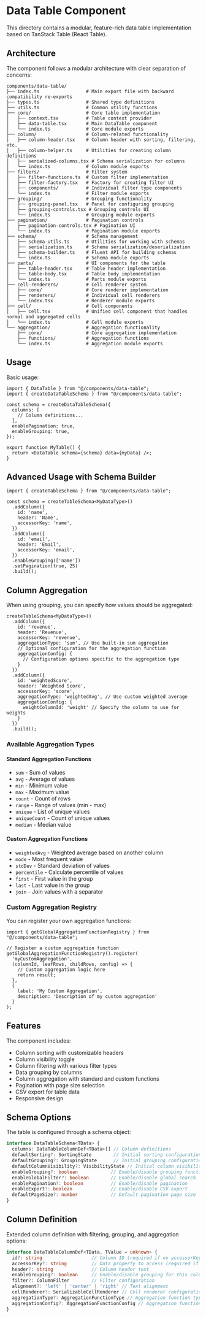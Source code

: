 # Data Table Component

This directory contains a modular, feature-rich data table implementation based on TanStack Table (React Table).

## Architecture

The component follows a modular architecture with clear separation of concerns:

```
components/data-table/
├── index.ts                 # Main export file with backward compatibility re-exports
├── types.ts                 # Shared type definitions
├── utils.ts                 # Common utility functions
├── core/                    # Core table implementation
│   ├── context.tsx          # Table context provider
│   ├── data-table.tsx       # Main DataTable component
│   └── index.ts             # Core module exports
├── column/                  # Column-related functionality
│   ├── column-header.tsx    # Column header with sorting, filtering, etc.
│   ├── column-helper.ts     # Utilities for creating column definitions
│   ├── serialized-columns.tsx # Schema serialization for columns
│   └── index.ts             # Column module exports
├── filters/                 # Filter system
│   ├── filter-functions.ts  # Custom filter implementation
│   ├── filter-factory.tsx   # Factory for creating filter UI
│   ├── components/          # Individual filter type components
│   └── index.ts             # Filter module exports
├── grouping/                # Grouping functionality
│   ├── grouping-panel.tsx   # Panel for configuring grouping
│   ├── grouping-controls.tsx # Grouping controls UI
│   └── index.ts             # Grouping module exports
├── pagination/              # Pagination controls
│   ├── pagination-controls.tsx # Pagination UI
│   └── index.ts             # Pagination module exports
├── schema/                  # Schema management
│   ├── schema-utils.ts      # Utilities for working with schemas
│   ├── serialization.ts     # Schema serialization/deserialization
│   ├── schema-builder.ts    # Fluent API for building schemas
│   └── index.ts             # Schema module exports
├── parts/                   # UI components for the table
│   ├── table-header.tsx     # Table header implementation
│   ├── table-body.tsx       # Table body implementation
│   └── index.ts             # Parts module exports
├── cell-renderers/          # Cell renderer system
│   ├── core/                # Core renderer implementation
│   ├── renderers/           # Individual cell renderers
│   └── index.tsx            # Renderer module exports
├── cell/                    # Cell components
│   ├── cell.tsx             # Unified cell component that handles normal and aggregated cells
│   └── index.ts             # Cell module exports
└── aggregation/             # Aggregation functionality
    ├── core/                # Core aggregation implementation
    ├── functions/           # Aggregation functions
    └── index.ts             # Aggregation module exports
```

## Usage

Basic usage:

```tsx
import { DataTable } from "@/components/data-table";
import { createDataTableSchema } from "@/components/data-table";

const schema = createDataTableSchema({
  columns: [
    // Column definitions...
  ],
  enablePagination: true,
  enableGrouping: true,
});

export function MyTable() {
  return <DataTable schema={schema} data={myData} />;
}
```

## Advanced Usage with Schema Builder

```tsx
import { createTableSchema } from "@/components/data-table";

const schema = createTableSchema<MyDataType>()
  .addColumn({
    id: 'name',
    header: 'Name',
    accessorKey: 'name',
  })
  .addColumn({
    id: 'email',
    header: 'Email',
    accessorKey: 'email',
  })
  .enableGrouping(['name'])
  .setPagination(true, 25)
  .build();
```

## Column Aggregation

When using grouping, you can specify how values should be aggregated:

```tsx
createTableSchema<MyDataType>()
  .addColumn({
    id: 'revenue',
    header: 'Revenue',
    accessorKey: 'revenue',
    aggregationType: 'sum', // Use built-in sum aggregation
    // Optional configuration for the aggregation function
    aggregationConfig: { 
      // Configuration options specific to the aggregation type
    }
  })
  .addColumn({
    id: 'weightedScore',
    header: 'Weighted Score',
    accessorKey: 'score',
    aggregationType: 'weightedAvg', // Use custom weighted average
    aggregationConfig: {
      weightColumnId: 'weight' // Specify the column to use for weights
    }
  })
  .build();
```

### Available Aggregation Types

#### Standard Aggregation Functions
- `sum` - Sum of values
- `avg` - Average of values
- `min` - Minimum value
- `max` - Maximum value
- `count` - Count of rows
- `range` - Range of values (min - max)
- `unique` - List of unique values
- `uniqueCount` - Count of unique values
- `median` - Median value

#### Custom Aggregation Functions
- `weightedAvg` - Weighted average based on another column
- `mode` - Most frequent value
- `stdDev` - Standard deviation of values
- `percentile` - Calculate percentile of values
- `first` - First value in the group
- `last` - Last value in the group
- `join` - Join values with a separator

### Custom Aggregation Registry

You can register your own aggregation functions:

```tsx
import { getGlobalAggregationFunctionRegistry } from "@/components/data-table";

// Register a custom aggregation function
getGlobalAggregationFunctionRegistry().register(
  'myCustomAggregation',
  (columnId, leafRows, childRows, config) => {
    // Custom aggregation logic here
    return result;
  },
  { 
    label: 'My Custom Aggregation',
    description: 'Description of my custom aggregation'
  }
);
```

## Features

The component includes:

- Column sorting with customizable headers
- Column visibility toggle
- Column filtering with various filter types
- Data grouping by columns
- Column aggregation with standard and custom functions
- Pagination with page size selection
- CSV export for table data
- Responsive design

## Schema Options

The table is configured through a schema object:

```typescript
interface DataTableSchema<TData> {
  columns: DataTableColumnDef<TData>[] // Column definitions
  defaultSorting?: SortingState        // Initial sorting configuration
  defaultGrouping?: GroupingState      // Initial grouping configuration
  defaultColumnVisibility?: VisibilityState // Initial column visibility
  enableGrouping?: boolean            // Enable/disable grouping functionality
  enableGlobalFilter?: boolean        // Enable/disable global search
  enablePagination?: boolean          // Enable/disable pagination
  enableExport?: boolean              // Enable/disable CSV export
  defaultPageSize?: number            // Default pagination page size
}
```

## Column Definition

Extended column definition with filtering, grouping, and aggregation options:

```typescript
interface DataTableColumnDef<TData, TValue = unknown> {
  id?: string                  // Column ID (required if no accessorKey)
  accessorKey?: string         // Data property to access (required if no id)
  header?: string              // Column header text
  enableGrouping?: boolean     // Enable/disable grouping for this column
  filter?: ColumnFilter        // Filter configuration
  alignment?: 'left' | 'center' | 'right' // Text alignment
  cellRenderer?: SerializableCellRenderer // Cell renderer configuration
  aggregationType?: AggregationFunctionType // Aggregation function type
  aggregationConfig?: AggregationFunctionConfig // Aggregation function config
}
``` 